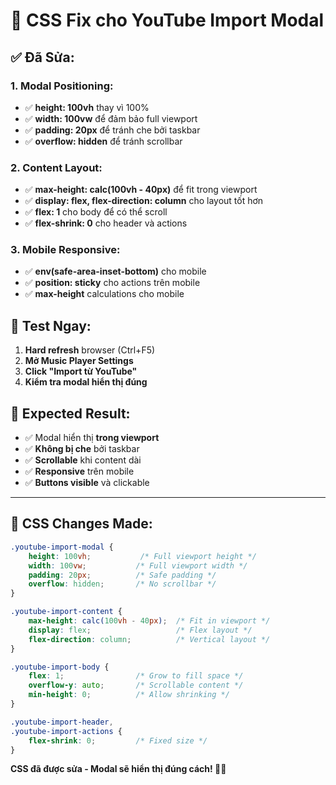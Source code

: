 # 🎨 CSS Fix cho YouTube Import Modal

## ✅ **Đã Sửa:**

### **1. Modal Positioning:**
- ✅ **height: 100vh** thay vì 100%
- ✅ **width: 100vw** để đảm bảo full viewport
- ✅ **padding: 20px** để tránh che bởi taskbar
- ✅ **overflow: hidden** để tránh scrollbar

### **2. Content Layout:**
- ✅ **max-height: calc(100vh - 40px)** để fit trong viewport
- ✅ **display: flex, flex-direction: column** cho layout tốt hơn
- ✅ **flex: 1** cho body để có thể scroll
- ✅ **flex-shrink: 0** cho header và actions

### **3. Mobile Responsive:**
- ✅ **env(safe-area-inset-bottom)** cho mobile
- ✅ **position: sticky** cho actions trên mobile
- ✅ **max-height** calculations cho mobile

## 🚀 **Test Ngay:**

1. **Hard refresh** browser (Ctrl+F5)
2. **Mở Music Player Settings**
3. **Click "Import từ YouTube"**
4. **Kiểm tra modal hiển thị đúng**

## 🎯 **Expected Result:**

- ✅ Modal hiển thị **trong viewport**
- ✅ **Không bị che** bởi taskbar
- ✅ **Scrollable** khi content dài
- ✅ **Responsive** trên mobile
- ✅ **Buttons visible** và clickable

---

## 🔧 **CSS Changes Made:**

```css
.youtube-import-modal {
    height: 100vh;           /* Full viewport height */
    width: 100vw;           /* Full viewport width */
    padding: 20px;          /* Safe padding */
    overflow: hidden;       /* No scrollbar */
}

.youtube-import-content {
    max-height: calc(100vh - 40px);  /* Fit in viewport */
    display: flex;                   /* Flex layout */
    flex-direction: column;          /* Vertical layout */
}

.youtube-import-body {
    flex: 1;                /* Grow to fill space */
    overflow-y: auto;       /* Scrollable content */
    min-height: 0;          /* Allow shrinking */
}

.youtube-import-header,
.youtube-import-actions {
    flex-shrink: 0;         /* Fixed size */
}
```

**CSS đã được sửa - Modal sẽ hiển thị đúng cách! 🎵✨**
